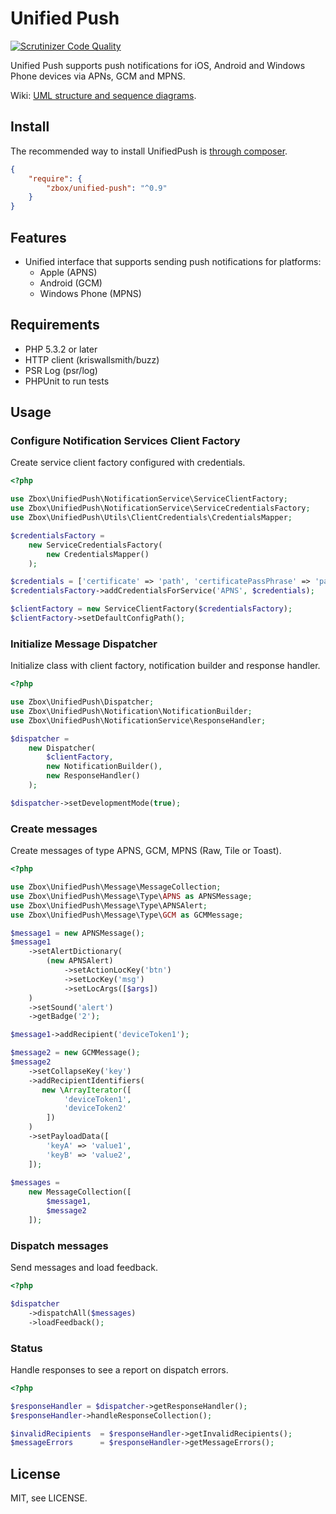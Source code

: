 Unified Push
========================
[![Scrutinizer Code Quality](https://scrutinizer-ci.com/g/zbox/UnifiedPush/badges/quality-score.png?b=master)](https://scrutinizer-ci.com/g/zbox/UnifiedPush/?branch=master)

Unified Push supports push notifications for iOS, Android and Windows Phone devices via APNs, GCM and MPNS.

Wiki: [UML structure and sequence diagrams](https://github.com/zbox/UnifiedPush/wiki).

## Install

The recommended way to install UnifiedPush is [through composer](http://getcomposer.org).

```JSON
{
    "require": {
	    "zbox/unified-push": "^0.9"
    }
}
```

## Features
 - Unified interface that supports sending push notifications for platforms:
   - Apple (APNS)
   - Android (GCM)
   - Windows Phone (MPNS)

## Requirements
* PHP 5.3.2 or later
* HTTP client (kriswallsmith/buzz)
* PSR Log (psr/log)
* PHPUnit to run tests

## Usage

### Configure Notification Services Client Factory

Create service client factory configured with credentials.

```php
<?php

use Zbox\UnifiedPush\NotificationService\ServiceClientFactory;
use Zbox\UnifiedPush\NotificationService\ServiceCredentialsFactory;
use Zbox\UnifiedPush\Utils\ClientCredentials\CredentialsMapper;

$credentialsFactory = 
    new ServiceCredentialsFactory(
        new CredentialsMapper()
    );

$credentials = ['certificate' => 'path', 'certificatePassPhrase' => 'pass'];
$credentialsFactory->addCredentialsForService('APNS', $credentials);

$clientFactory = new ServiceClientFactory($credentialsFactory);
$clientFactory->setDefaultConfigPath();
```

### Initialize Message Dispatcher

Initialize class with client factory, notification builder and response handler.

```php
<?php

use Zbox\UnifiedPush\Dispatcher;
use Zbox\UnifiedPush\Notification\NotificationBuilder;
use Zbox\UnifiedPush\NotificationService\ResponseHandler;

$dispatcher =
    new Dispatcher(
        $clientFactory,
        new NotificationBuilder(),
        new ResponseHandler()
    );

$dispatcher->setDevelopmentMode(true);
```

### Create messages

Create messages of type APNS, GCM, MPNS (Raw, Tile or Toast).

```php
<?php

use Zbox\UnifiedPush\Message\MessageCollection;
use Zbox\UnifiedPush\Message\Type\APNS as APNSMessage;
use Zbox\UnifiedPush\Message\Type\APNSAlert;
use Zbox\UnifiedPush\Message\Type\GCM as GCMMessage;

$message1 = new APNSMessage();
$message1
    ->setAlertDictionary(
        (new APNSAlert)
            ->setActionLocKey('btn')
            ->setLocKey('msg')
            ->setLocArgs([$args])
    )
	->setSound('alert')
	->getBadge('2');

$message1->addRecipient('deviceToken1');

$message2 = new GCMMessage();
$message2
	->setCollapseKey('key')
	->addRecipientIdentifiers(
       new \ArrayIterator([
			'deviceToken1', 
			'deviceToken2'
		])
	)
    ->setPayloadData([
		'keyA' => 'value1',
		'keyB' => 'value2',
    ]);
    
$messages = 
    new MessageCollection([
        $message1, 
        $message2
    ]);
```

### Dispatch messages

Send messages and load feedback.

```php
<?php

$dispatcher
    ->dispatchAll($messages)
    ->loadFeedback();
```

### Status

Handle responses to see a report on dispatch errors.

```php
<?php

$responseHandler = $dispatcher->getResponseHandler();
$responseHandler->handleResponseCollection();

$invalidRecipients  = $responseHandler->getInvalidRecipients();
$messageErrors      = $responseHandler->getMessageErrors();
```

## License

MIT, see LICENSE.
